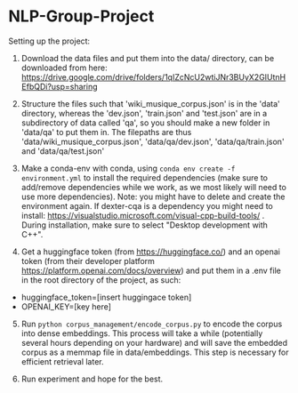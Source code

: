 # NLP-Group-Project

Setting up the project:

1. Download the data files and put them into the data/ directory, can be downloaded from here: https://drive.google.com/drive/folders/1qIZcNcU2wtiJNr3BUyX2GIUtnHEfbQDi?usp=sharing

2. Structure the files such that 'wiki_musique_corpus.json' is in the 'data' directory, whereas the 'dev.json', 'train.json' and 'test.json' are in a subdirectory of data called 'qa', so you should make a new folder in 'data/qa' to put them in. The filepaths are thus 'data/wiki_musique_corpus.json', 'data/qa/dev.json', 'data/qa/train.json' and 'data/qa/test.json'

3. Make a conda-env with conda, using ``` conda env create -f environment.yml ``` to install the required dependencies (make sure to add/remove dependencies while we work, as we most likely will need to use more dependencies). Note: you might have to delete and create the environment again. If dexter-cqa is a dependency you might need to install: https://visualstudio.microsoft.com/visual-cpp-build-tools/ . During installation, make sure to select "Desktop development with C++". 

4. Get a huggingface token (from https://huggingface.co/) and an openai token (from their developer platform https://platform.openai.com/docs/overview) and put them in a .env file in the root directory of the project, as such: 
- huggingface_token=[insert huggingace token] 
- OPENAI_KEY=[key here]

5. Run `python corpus_management/encode_corpus.py` to encode the corpus into dense embeddings. This process will take a while (potentially several hours depending on your hardware) and will save the embedded corpus as a memmap file in data/embeddings. This step is necessary for efficient retrieval later.

6. Run experiment and hope for the best.

